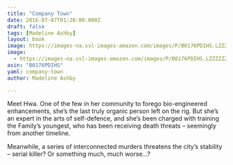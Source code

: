 ```yaml
---
title: "Company Town"
date: 2016-07-07T01:28:00.000Z
draft: false
tags: [Madeline Ashby]
layout: book
image: https://images-na.ssl-images-amazon.com/images/P/B0176PDIHS.LZZZZZZZ.jpg
image: 
  - https://images-na.ssl-images-amazon.com/images/P/B0176PDIHS.LZZZZZZZ.jpg
asin: "B0176PDIHS"
yaml: company-town
author: Madeline Ashby

---
```


Meet Hwa. One of the few in her community to forego bio-engineered enhancements, she’s the last truly organic person left on the rig. But she’s an expert in the arts of self-defence, and she’s been charged with training the Family’s youngest, who has been receiving death threats – seemingly from another timeline.   
  
Meanwhile, a series of interconnected murders threatens the city’s stability – serial killer? Or something much, much worse...?